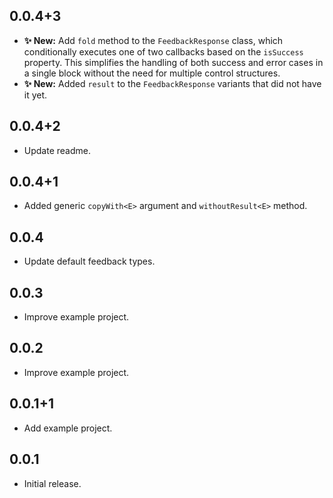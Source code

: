 ## 0.0.4+3

* **✨ New:** Add `fold` method to the `FeedbackResponse` class, which conditionally executes one of two callbacks based on the `isSuccess` property. This simplifies the handling of both success and error cases in a single block without the need for multiple control structures.
* **✨ New:** Added `result` to the `FeedbackResponse` variants that did not have it yet.

## 0.0.4+2

* Update readme.

## 0.0.4+1

* Added generic `copyWith<E>` argument and `withoutResult<E>` method.

## 0.0.4

* Update default feedback types.

## 0.0.3

* Improve example project.

## 0.0.2

* Improve example project.

## 0.0.1+1

* Add example project.

## 0.0.1

* Initial release.
